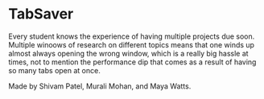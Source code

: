 # TabSaver

Every student knows the experience of having multiple projects due soon. Multiple winoows of research on different topics means that one winds up almost always opening the wrong window, which is a really big hassle at times, not to mention the performance dip that comes as a result of having so many tabs open at once.

Made by Shivam Patel, Murali Mohan, and Maya Watts.
